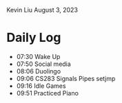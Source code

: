 Kevin Liu
August 3, 2023

# Daily Log
- 07:30 Wake Up
- 07:50 Social media
- 08:06 Duolingo
- 09:06 CS283 Signals Pipes setjmp
- 09:16 Idle Games 
- 09:51 Practiced Piano
